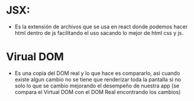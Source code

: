 # JSX:

- Es la extensión de archivos que se usa en react donde podemos hacer html dentro de js facilitando el uso sacando lo mejor de html css y js.

# Virual DOM

- Es una copia del DOM real y lo que hace es compararlo, asi cuando existe algun cambio no se tiene que renderizar toda la pantalla si no solo lo que se cambio mejorando el desempeño de nuestra app (se compara el Virtual DOM con el DOM Real encontrando los cambios)

